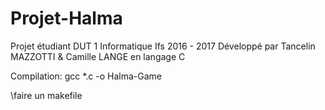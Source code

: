 # Projet-Halma
Projet étudiant DUT 1 Informatique Ifs 2016 - 2017
Développé par Tancelin MAZZOTTI & Camille LANGE en langage C

Compilation: gcc *.c -o Halma-Game

\\faire un makefile
